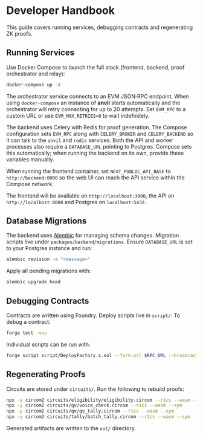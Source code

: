 # Developer Handbook

This guide covers running services, debugging contracts and regenerating ZK proofs.

## Running Services

Use Docker Compose to launch the full stack (frontend, backend,
proof orchestrator and relay):

```bash
docker-compose up -d
```

The orchestrator service connects to an EVM JSON‑RPC endpoint. When using
`docker-compose` an instance of **anvil** starts automatically and the
orchestrator will retry connecting for up to 20 attempts. Set `EVM_RPC` to a
custom URL or use `EVM_MAX_RETRIES=0` to wait indefinitely.

The backend uses Celery with Redis for proof generation. The Compose
configuration sets `EVM_RPC` along with `CELERY_BROKER` and
`CELERY_BACKEND` so it can talk to the `anvil` and `redis` services. Both the
API and worker processes also require a `DATABASE_URL` pointing to Postgres.
Compose sets this automatically; when running the backend on its own, provide
these variables manually.

When running the frontend container, set `NEXT_PUBLIC_API_BASE` to
`http://backend:8000` so the web UI can reach the API service within the
Compose network.

The frontend will be available on `http://localhost:3000`, the API on
`http://localhost:8000` and Postgres on `localhost:5432`.

## Database Migrations

The backend uses [Alembic](https://alembic.sqlalchemy.org/) for managing
schema changes. Migration scripts live under `packages/backend/migrations`.
Ensure `DATABASE_URL` is set to your Postgres instance and run:

```bash
alembic revision -m "<message>"
```

Apply all pending migrations with:

```bash
alembic upgrade head
```

## Debugging Contracts

Contracts are written using Foundry. Deploy scripts live in `script/`.
To debug a contract:

```bash
forge test -vvv
```

Individual scripts can be run with:

```bash
forge script script/DeployFactory.s.sol --fork-url $RPC_URL --broadcast
```

## Regenerating Proofs

Circuits are stored under `circuits/`. Run the following to rebuild proofs:

```bash
npx -y circom2 circuits/eligibility/eligibility.circom --r1cs --wasm --sym
npx -y circom2 circuits/qv/voice_check.circom --r1cs --wasm --sym
npx -y circom2 circuits/qv/qv_tally.circom --r1cs --wasm --sym
npx -y circom2 circuits/tally/batch_tally.circom --r1cs --wasm --sym
```

Generated artifacts are written to the `out/` directory.
